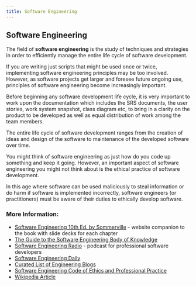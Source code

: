 ```yaml
---
title: Software Engineering
---
```

## Software Engineering

The field of **software engineering** is the study of techniques and strategies in order to efficiently manage the entire life cycle of software development.

If you are writing just scripts that might be used once or twice, implementing software engineering principles may be too involved. However, as software projects get larger and foresee future ongoing use, principles of software engineering become increasingly important.

Before beginning any software development life cycle, it is very important to work upon the documentation which includes the SRS documents, the user stories, work system snapshot, class diagram etc, to bring in a clarity on the product to be developed as well as equal distribution of work among the team members.

The entire life cycle of software development ranges from the creation of ideas and design of the software to maintenance of the developed software over time.

You might think of software engineering as just how do you code up something and keep it going. However, an important aspect of software engineering you might not think about is the ethical practice of software development.

In this age where software can be used maliciously to steal information or do harm if software is implemented incorrectly, software engineers (or practitioners) must be aware of their duties to ethically develop software. 


### More Information:

- <a href='http://iansommerville.com/software-engineering-book/' target='_blank' rel='nofollow'>Software Engineering 10th Ed. by Sommerville</a> - website companion to the book with slide decks for each chapter
- <a href='https://www.computer.org/web/swebok' target='_blank' rel='nofollow'>The Guide to the Software Engineering Body of Knowledge</a>
- <a href='http://www.se-radio.net/' target='_blank' rel='nofollow'>Software Engineering Radio</a> - podcast for professional software developers
- <a href='https://softwareengineeringdaily.com/' target='_blank' rel='nofollow'>Software Engineering Daily</a>
- <a href='https://github.com/kilimchoi/engineering-blogs' target='_blank' rel='nofollow'>Curated List of Engineering Blogs</a>
- <a href='http://www.acm.org/about/se-code' target='_blank' rel='nofollow'>Software Engineering Code of Ethics and Professional Practice</a>
- <a href='https://en.wikipedia.org/wiki/Software_engineering' rel='nofollow'>Wikipedia Article</a>
